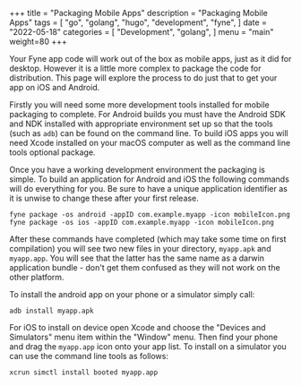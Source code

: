 +++
title = "Packaging Mobile Apps"
description = "Packaging Mobile Apps"
tags = [
    "go",
    "golang",
    "hugo",
    "development",
    "fyne",
]
date = "2022-05-18"
categories = [
    "Development",
    "golang",
]
menu = "main"
weight=80
+++


Your Fyne app code will work out of the box as mobile apps, just as it did for desktop.
However it is a little more complex to package the code for distribution.
This page will explore the process to do just that to get your app on iOS and Android.

Firstly you will need some more development tools installed for mobile packaging
to complete. For Android builds you must have the Android SDK and NDK
installed with appropriate environment set up so that the tools (such as `adb`)
can be found on the command line. To build iOS apps you will need Xcode installed
on your macOS computer as well as the command line tools optional package.

Once you have a working development environment the packaging is simple.
To build an application for Android and iOS the following commands will do
everything for you. Be sure to have a unique application identifier as it is
unwise to change these after your first release.

```
fyne package -os android -appID com.example.myapp -icon mobileIcon.png
fyne package -os ios -appID com.example.myapp -icon mobileIcon.png
```

After these commands have completed (which may take some time on first
compilation) you will see two new files in your directory, `myapp.apk` and
`myapp.app`. You will see that the latter has the same name as a darwin
application bundle - don't get them confused as they will not work on the
other platform.

To install the android app on your phone or a simulator simply call:

```
adb install myapp.apk
```

For iOS to install on device open Xcode and choose the "Devices and
Simulators" menu item within the "Window" menu. Then find your phone and drag
the `myapp.app` icon onto your app list. To install on a simulator you can 
use the command line tools as follows:

```
xcrun simctl install booted myapp.app
```

